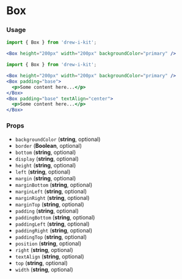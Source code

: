 # Box

### Usage

```jsx
import { Box } from 'drew-i-kit';

<Box height="200px" width="200px" backgroundColor="primary" />
```

```jsx
import { Box } from 'drew-i-kit';

<Box height="200px" width="200px" backgroundColor="primary" />
<Box padding="base">
  <p>Some content here...</p>
</Box>
<Box padding="base" textAlign="center">
  <p>Some content here...</p>
</Box>
```

### Props

- `backgroundColor` (**string**, optional)
- `border` (**Boolean**, optional)
- `bottom` (**string**, optional)
- `display` (**string**, optional)
- `height` (**string**, optional)
- `left` (**string**, optional)
- `margin` (**string**, optional)
- `marginBottom` (**string**, optional)
- `marginLeft` (**string**, optional)
- `marginRight` (**string**, optional)
- `marginTop` (**string**, optional)
- `padding` (**string**, optional)
- `paddingBottom` (**string**, optional)
- `paddingLeft` (**string**, optional)
- `paddingRight` (**string**, optional)
- `paddingTop` (**string**, optional)
- `position` (**string**, optional)
- `right` (**string**, optional)
- `textAlign` (**string**, optional)
- `top` (**string**, optional)
- `width` (**string**, optional)